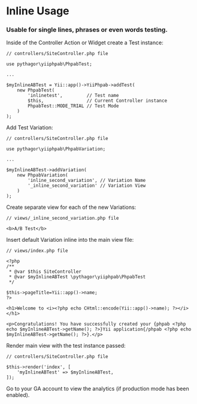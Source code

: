 Inline Usage
============

### Usable for single lines, phrases or even words testing.

Inside of the Controller Action or Widget create a Test instance:

    // controllers/SiteController.php file
    
    use pythagor\yiiphpab\PhpabTest;
    
    ...
    
    $myInlineABTest = Yii::app()->YiiPhpab->addTest(
        new PhpabTest(
            'inlinetest',         // Test name
            $this,                // Current Controller instance
            PhpabTest::MODE_TRIAL // Test Mode
        )
    );

Add Test Variation:

    // controllers/SiteController.php file
    
    use pythagor\yiiphpab\PhpabVariation;
    
    ...
    
    $myInlineABTest->addVariation(
        new PhpabVariation(
            'inline_second_variation', // Variation Name
            '_inline_second_variation' // Variation View
        )
    );

Create separate view for each of the new Variations:

    // views/_inline_second_variation.php file
    
    <b>A/B Test</b>

Insert default Variation inline into the main view file:

    // views/index.php file
    
    <?php
    /**
     * @var $this SiteController
     * @var $myInlineABTest \pythagor\yiiphpab\PhpabTest
     */
    
    $this->pageTitle=Yii::app()->name;
    ?>
    
    <h1>Welcome to <i><?php echo CHtml::encode(Yii::app()->name); ?></i></h1>
    
    <p>Congratulations! You have successfully created your {phpab <?php echo $myInlineABTest->getName(); ?>}Yii application{/phpab <?php echo $myInlineABTest->getName(); ?>}.</p>

Render main view with the test instance passed:

    // controllers/SiteController.php file
    
    $this->render('index', [
        'myInlineABTest' => $myInlineABTest,
    ]);
    
Go to your GA account to view the analytics (if production mode has been enabled).

